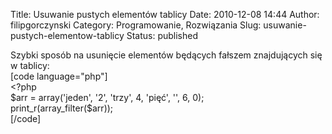 Title: Usuwanie pustych elementów tablicy
Date: 2010-12-08 14:44
Author: filipgorczynski
Category: Programowanie, Rozwiązania
Slug: usuwanie-pustych-elementow-tablicy
Status: published

Szybki sposób na usunięcie elementów będących fałszem znajdujących się w tablicy:  
\[code language="php"\]  
\<?php  
\$arr = array('jeden', '2', 'trzy', 4, 'pięć', '', 6, 0);  
print\_r(array\_filter(\$arr));  
\[/code\]
